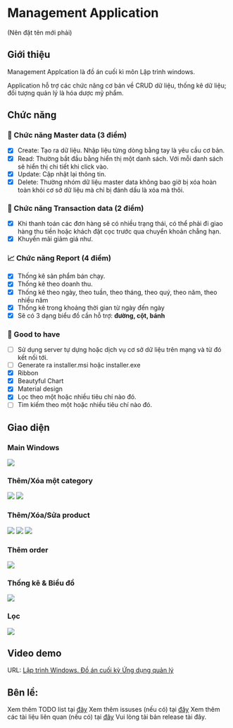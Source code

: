# Management Application
(Nên đặt tên mới phải)

## Giới thiệu
Management Applcation là đồ án cuối kì môn Lập trình windows.

Application hỗ trợ các chức năng cơ bản về CRUD dữ liệu, thống kê dữ liệu; đối tượng quản lý là hóa dược mỹ phẩm.

## Chức năng
### 🧮 Chức năng Master data (3 điểm)
- [x] Create: Tạo ra dữ liệu. Nhập liệu từng dòng bằng tay là yêu cầu cơ bản.
- [x] Read: Thường bắt đầu bằng hiển thị một danh sách. Với mỗi danh sách sẽ hiển thị chi tiết khi click vào.
- [x] Update: Cập nhật lại thông tin.
- [x] Delete: Thường nhóm dữ liệu master data không bao giờ bị xóa hoàn toàn khỏi cơ sở dữ liệu mà chỉ bị đánh dấu là xóa mà thôi.

### 🤝 Chức năng Transaction data (2 điểm)
- [x] Khi thanh toán các đơn hàng sẽ có nhiều trạng thái, có thể phải đi giao hàng thu tiền hoặc khách đặt cọc trước qua chuyển khoản chẳng hạn.
- [x] Khuyến mãi giảm giá như.

### 📈 Chức năng Report (4 điểm)
- [x] Thống kê sản phẩm bán chạy.
- [x] Thống kê theo doanh thu.
- [x] Thống kê theo ngày, theo tuần, theo tháng, theo quý, theo năm, theo nhiều năm
- [x] Thống kê trong khoảng thời gian từ ngày đến ngày
- [x] Sẽ có 3 dạng biểu đồ cần hỗ trợ: **đường, cột, bánh**

### 🎉 Good to have
- [ ] Sử dụng server tự dựng hoặc dịch vụ cơ sở dữ liệu trên mạng và từ đó kết nối tới.
- [ ] Generate ra installer.msi hoặc installer.exe
- [x] Ribbon
- [x] Beautyful Chart
- [x] Material design
- [x] Lọc theo một hoặc nhiều tiêu chí nào đó.
- [ ] Tìm kiếm theo một hoặc nhiều tiêu chí nào đó.

## Giao diện
### Main Windows
![](https://ucdd80b22543eb6be974dd60cbce.previews.dropboxusercontent.com/p/orig/AARYnv9_QB7ypQBwtZVbUFPrI-rhsc-KzDRgRe9M70V76P1UUYav6zbUXZAYUNtjvdHBFWHV-0JuJDSkFBHRbO06U928ae-K9aWUIMIYlgdZ_Lx4G2KhX3w_vkVjPsYi4uLrcq5edHAESnKV_77aFSGPbi3snVIbCzbyqegfOXfhfHVabc30GW_Nt_UnH714GFRT5coV3dRR8PHCYWf5bSDuQgInEZmxtT5t0OGyarTlgQ/p.gif?size=1280x960&size_mode=3)

### Thêm/Xóa một category
![](https://uc35a0a2c43c0883a542d7167669.previews.dropboxusercontent.com/p/orig/AAQNSvuGLEwqxLQ3OFCxm315VV36FVZvHB7deRDEvc5vDm_ooct9rECvNPyVK7WjmNYvz381B5d7bnGHhMsgBZv-EOFVm_FbRIHA8ThAS-U0qtjfMJ8ewRzTwJHcKCpVAdPv6yMdbO3oWPSTXl-7NT6NhM0MzKp-NDWe5fHBsUFlGY3FDop55zwc91DBXbWnm05TIPKXKHoDoruAylNrOyfDmZPUxuLo-XbXVWiWFc8wpw/p.gif?size=1280x960&size_mode=3)
![](https://uce336ba9b910020c2f11393c466.previews.dropboxusercontent.com/p/orig/AAQIjVrJ3k42xSlt8geWzvEz0zl8mWyUFRGKdv11cq6mikPIDfsnhVugFOimf6Qew6zFSVqZj3BLRlnfEXm8ZkZsvkegDI1lGlV3StrwTTun9JLFW5TvABZLxZw_apCnZ8j7s2PgFaTm3LIuTx-zWs2kJOOXfUkRwwRHwFGCl6l23ahMarHyeV8Id4rnjxqkRaNNF7JOQTTkCVRhA9f9jrYlL99melxWzxTYzRILGPm-6w/p.gif?size=1280x960&size_mode=3)

### Thêm/Xóa/Sửa product
![](https://uc78b3da56cbfd15bac7882af1ca.previews.dropboxusercontent.com/p/orig/AAQIlIm69PxIohuF22JvhTtajL48puL9sKSqjQPuH2CsXzWxA6rFFWjEw_FHQczvku-URtazzmNkASgVdEGb-dAfRSUg7i8pVhDc8PXB1SIFfhNsSyUWhTHUv2Yntgc6l9ExXaaPb_U22zJ3HjkUcVbztLy9eVA8ubJbdfVyq2VhMxvN1NrWm3_HE-bMA3WBupHtEs7FWct2DpxS2hIVFMV8MbEu3m4RTiQfCxQ1sU74Eg/p.gif?size=1280x960&size_mode=3)
![](https://uc29c1d63975db81530a97dad094.previews.dropboxusercontent.com/p/orig/AARu5ZCcWxg0Y48kW2eHritblRbtpo7bG7o4cPIWAXZTWKI9BzbH3DcRZmNRNKVEa7Xpc1Upad8m5tEsJVC8Qr1v1kyX4iwRuQoTNN9SJDTtY6hkk6w6FY16qaR--sTIILiXAgSNz89Uk97ePOOpbVmb-M1OxDAF8aZ-9cPfVMBjziyKS2y9x1U9ypPzGY4wHJBaZnOAxzhktIITacZX5S3wWjO_FR5HN-GOG---9EyhUA/p.gif?size=1280x960&size_mode=3)
![](https://uc407273c0dd687f1b2abbacfacf.previews.dropboxusercontent.com/p/orig/AAQPSLpxzlZ6CHoZzkE-PVBCnNzbBSyf3JlZJ9_nKhmvWHY05G1U517KkoJDqHRU1fetN_AhLlbVyTa4BnC7LqgA4gEyxHdghXoLfEswN42vYs68sC_9Rwz4q7r1hghSQGfHAgazxDYeFtBJsy0774iXkgQYGVwwGPimktsI0W6BSWYq_42miwvR8m938af06zXOvJVjXzhZ0YZDzwJfRI5X3SVz4_m98xmPpdSE3noDAA/p.gif?size=1280x960&size_mode=3)

### Thêm order
![](https://uca9ef63e28c3ce67d996eb90e2a.previews.dropboxusercontent.com/p/orig/AARg-5x7FTQRioF9_7rkLPDU8bQokP7Xc43RnTNOUs_afp0w37DWy8Xbzfq8ZI-ZfmNypXMA3UyZEOCF0-9M1OfydK_tuzfQTaRBMYCdi4wfCHWJ42fj-wz4CHkXuoO7wTO-ByEu532wNkSdseP4IDI2f6wl4hAmqf9NJD7_XdI4TPOsZfC5w0rNxe_k1scqz6mfRe2AOVM629sLHc0_-gj1mVod6FkSy_bwPMTPvTJ9IQ/p.gif?size=1280x960&size_mode=3)
### Thống kê & Biểu đồ
![](https://uc0c689e652860599201f0c7658d.previews.dropboxusercontent.com/p/orig/AASk2T6Ts42XxdZLVgQyZIoM1IK_nhLlrUmMtjcYB7og7gjQbFSwJCFsN78mmcgZzp9aHeNPcxvD-va_jQ0Lf0pMfoT0s-IqnGoSvz6ZQID-b6rtY4TSx4bMyHROXXd_Q3TXkgDyly1HZWU0djqbqUX9HcbrhBkqvK_0-aGhYvJAXpjaWEyIS-mSQLMx5WO19obE9BVh3AIZzhz-T3gyC0kUYiRLjEmqWEMFdq_6yUveqg/p.gif?size=1280x960&size_mode=3)

### Lọc
![](https://ucfa44e20d6c77b1e6de456ed42e.previews.dropboxusercontent.com/p/orig/AATypPqTuzF7BnC7TvgZ2TmXepRQqRWMS49o9UDPtgMT0Zk8YSmStDClKiXHYdK50eyDsK5zQNkx4Jy8T_Z4b1xKTQ47HLj0vur0QL0-ZhH-C1yp-Nw3f-A4rEWMCqloPdASGUtuVuT26RHi6trFAfyJ2j3HMovvNrQoXLjbeDVZV17eMEcmpz_9Ns3H_fA5kud8caf77v9A63JLZ2482p7vEzceVEpNmL4p3Tt25ZsUlg/p.gif?size=1280x960&size_mode=3)


## Video demo
URL: [Lập trình Windows. Đồ án cuối kỳ Ứng dụng quản lý](https://www.youtube.com/watch?v=k_ITufuh_xA)

## Bên lề:
Xem thêm TODO list tại [đây](https://github.com/ngankhanh98/management-app/projects/2)
Xem thêm issuses (nếu có) tại [đây](https://github.com/ngankhanh98/management-app/issues)
Xem thêm các tài liệu liên quan (nếu có) tại [đây](https://github.com/ngankhanh98/management-app/wiki)
Vui lòng tải bản release tài đây.
